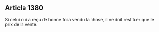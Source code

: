 Article 1380
----
Si celui qui a reçu de bonne foi a vendu la chose, il ne doit restituer que le
prix de la vente.
